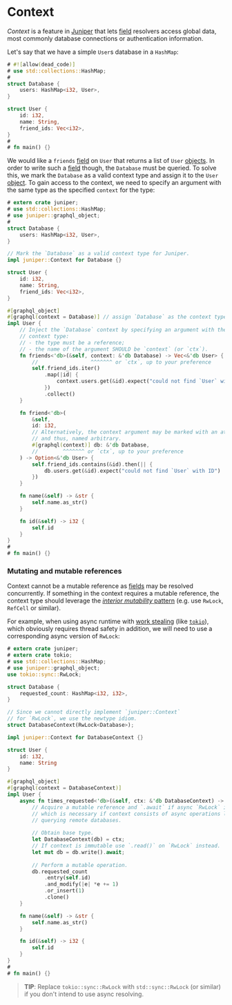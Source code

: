 Context
=======

_Context_ is a feature in [Juniper] that lets [field][4] resolvers access global data, most commonly database connections or authentication information.

Let's say that we have a simple `User`s database in a `HashMap`:
```rust
# #![allow(dead_code)]
# use std::collections::HashMap;
#
struct Database {
    users: HashMap<i32, User>,
}

struct User {
    id: i32,
    name: String,
    friend_ids: Vec<i32>,
}
#
# fn main() {}
```
We would like a `friends` [field][4] on `User` that returns a list of `User` [objects][4]. In order to write such a [field][4] though, the `Database` must be queried. To solve this, we mark the `Database` as a valid context type and assign it to the `User` [object][4]. To gain access to the context, we need to specify an argument with the same type as the specified `context` for the type:
```rust
# extern crate juniper;
# use std::collections::HashMap;
# use juniper::graphql_object;
#
struct Database {
    users: HashMap<i32, User>,
}

// Mark the `Database` as a valid context type for Juniper.
impl juniper::Context for Database {}

struct User {
    id: i32,
    name: String,
    friend_ids: Vec<i32>,
}

#[graphql_object]
#[graphql(context = Database)] // assign `Database` as the context type
impl User {
    // Inject the `Database` context by specifying an argument with the 
    // context type: 
    // - the type must be a reference;
    // - the name of the argument SHOULD be `context` (or `ctx`).
    fn friends<'db>(&self, context: &'db Database) -> Vec<&'db User> {
        //                 ^^^^^^^ or `ctx`, up to your preference
        self.friend_ids.iter()
            .map(|id| {
                context.users.get(&id).expect("could not find `User` with ID")
            })
            .collect()
    }

    fn friend<'db>(
        &self, 
        id: i32, 
        // Alternatively, the context argument may be marked with an attribute,
        // and thus, named arbitrary.
        #[graphql(context)] db: &'db Database,
        //        ^^^^^^^ or `ctx`, up to your preference
    ) -> Option<&'db User> {
        self.friend_ids.contains(&id).then(|| {
            db.users.get(&id).expect("could not find `User` with ID")
        })
    }

    fn name(&self) -> &str { 
        self.name.as_str() 
    }

    fn id(&self) -> i32 { 
        self.id 
    }
}
#
# fn main() {}
```


### Mutating and mutable references

Context cannot be a mutable reference as [fields][4] may be resolved concurrently. If something in the context requires a mutable reference, the context type should leverage the [_interior mutability_ pattern][5] (e.g. use `RwLock`, `RefCell` or similar).

For example, when using async runtime with [work stealing][6] (like [`tokio`]), which obviously requires thread safety in addition, we will need to use a corresponding async version of `RwLock`:
```rust
# extern crate juniper;
# extern crate tokio;
# use std::collections::HashMap;
# use juniper::graphql_object;
use tokio::sync::RwLock;

struct Database {
    requested_count: HashMap<i32, i32>,
}

// Since we cannot directly implement `juniper::Context`
// for `RwLock`, we use the newtype idiom.
struct DatabaseContext(RwLock<Database>);

impl juniper::Context for DatabaseContext {}

struct User {
    id: i32,
    name: String
}

#[graphql_object]
#[graphql(context = DatabaseContext)]
impl User {
    async fn times_requested<'db>(&self, ctx: &'db DatabaseContext) -> i32 {
        // Acquire a mutable reference and `.await` if async `RwLock` is used,
        // which is necessary if context consists of async operations like 
        // querying remote databases.
        
        // Obtain base type.
        let DatabaseContext(db) = ctx;
        // If context is immutable use `.read()` on `RwLock` instead.
        let mut db = db.write().await;
        
        // Perform a mutable operation.
        db.requested_count
            .entry(self.id)
            .and_modify(|e| *e += 1)
            .or_insert(1)
            .clone()
    }

    fn name(&self) -> &str { 
        self.name.as_str() 
    }

    fn id(&self) -> i32 { 
        self.id 
    }
}
#
# fn main() {}
```
> **TIP**: Replace `tokio::sync::RwLock` with `std::sync::RwLock` (or similar) if you don't intend to use async resolving.




[`tokio`]: https://docs.rs/tokio
[GraphQL]: https://graphql.org
[Juniper]: https://docs.rs/juniper
[Rust]: https://www.rust-lang.org

[0]: https://spec.graphql.org/October2021#sec-Objects
[4]: https://spec.graphql.org/October2021#sec-Language.Fields
[5]: https://doc.rust-lang.org/reference/interior-mutability.html#interior-mutability
[6]: https://en.wikipedia.org/wiki/Work_stealing
